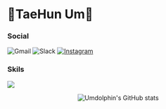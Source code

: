 # 🦈TaeHun Um🐬

### Social

![Gmail](https://img.shields.io/badge/Gmail-D14836?style=for-the-badge&logo=gmail&logoColor=white)</a>
![Slack](https://img.shields.io/badge/Slack-4A154B?style=for-the-badge&logo=slack&logoColor=white)
<a href = "https://www.instagram.com/um_dolphin/">![Instagram](https://img.shields.io/badge/Instagram-%23E4405F.svg?style=for-the-badge&logo=Instagram&logoColor=white)</a>
  
### Skils

<img src="https://img.shields.io/badge/Python-3776AB?style=for-the-badge&logo=Python&logoColor=white">

<div align=center>
  
![Umdolphin's GitHub stats](https://github-readme-stats.vercel.app/api?username=Umdolphin&show_icons=true&theme=dracula)  

</div align=center>
